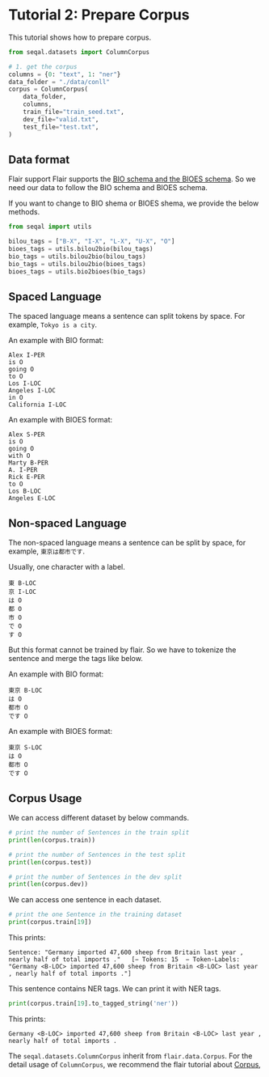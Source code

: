 # Tutorial 2: Prepare Corpus

This tutorial shows how to prepare corpus.

```python
from seqal.datasets import ColumnCorpus

# 1. get the corpus
columns = {0: "text", 1: "ner"}
data_folder = "./data/conll"
corpus = ColumnCorpus(
    data_folder,
    columns,
    train_file="train_seed.txt",
    dev_file="valid.txt",
    test_file="test.txt",
)
```

## Data format

Flair support Flair supports the [BIO schema and the BIOES schema](https://en.wikipedia.org/wiki/Inside–outside–beginning_(tagging)). So we need our data to follow the BIO schema and BIOES schema.

If you want to change to BIO shema or BIOES shema, we provide the below methods.

```python
from seqal import utils

bilou_tags = ["B-X", "I-X", "L-X", "U-X", "O"]
bioes_tags = utils.bilou2bio(bilou_tags)
bio_tags = utils.bilou2bio(bilou_tags)
bio_tags = utils.bilou2bio(bioes_tags)
bioes_tags = utils.bio2bioes(bio_tags)
```

## Spaced Language

The spaced language means a sentence can split tokens by space. For example, `Tokyo is a city`.

An example with BIO format:

```
Alex I-PER
is O
going O
to O
Los I-LOC
Angeles I-LOC
in O
California I-LOC
```

An example with BIOES format:

```
Alex S-PER
is O
going O
with O
Marty B-PER
A. I-PER
Rick E-PER
to O
Los B-LOC
Angeles E-LOC
```

## Non-spaced Language

The non-spaced language means a sentence can be split by space, for example, `東京は都市です`.

Usually, one character with a label.

```
東 B-LOC
京 I-LOC
は O
都 O
市 O
で O
す O
```

But this format cannot be trained by flair. So we have to tokenize the sentence and merge the tags like below.

An example with BIO format:

```
東京 B-LOC
は O
都市 O
です O
```

An example with BIOES format:

```
東京 S-LOC
は O
都市 O
です O
```

## Corpus Usage

We can access different dataset by below commands.


```python
# print the number of Sentences in the train split
print(len(corpus.train))

# print the number of Sentences in the test split
print(len(corpus.test))

# print the number of Sentences in the dev split
print(len(corpus.dev))
```

We can access one sentence in each dataset.
```python
# print the one Sentence in the training dataset
print(corpus.train[19])
```

This prints:
```
Sentence: "Germany imported 47,600 sheep from Britain last year , nearly half of total imports ."   [− Tokens: 15  − Token-Labels: "Germany <B-LOC> imported 47,600 sheep from Britain <B-LOC> last year , nearly half of total imports ."]
 ```

This sentence contains NER tags. We can print it with NER tags.

```python
print(corpus.train[19].to_tagged_string('ner'))
```

This prints:

```
Germany <B-LOC> imported 47,600 sheep from Britain <B-LOC> last year , nearly half of total imports .
```

The `seqal.datasets.ColumnCorpus` inherit from `flair.data.Corpus`. For the detail usage of `ColumnCorpus`, we recommend the flair tutorial about [Corpus](https://github.com/flairNLP/flair/blob/v0.10/resources/docs/TUTORIAL_6_CORPUS.md), 